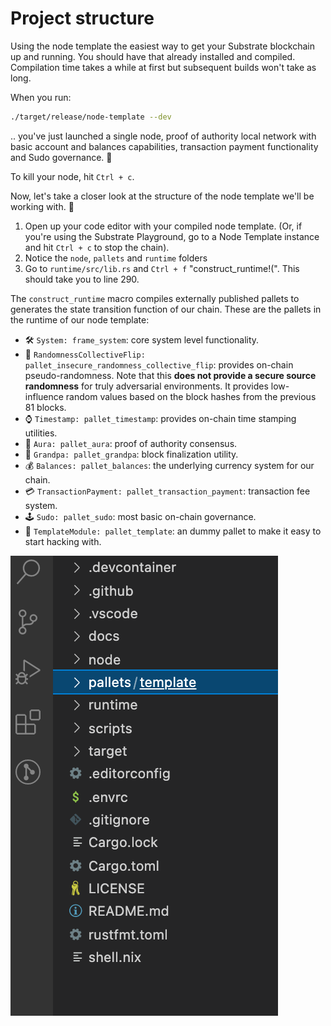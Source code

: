 # Project structure

Using the node template the easiest way to get your Substrate blockchain up and running.
You should have that already installed and compiled.
Compilation time takes a while at first but subsequent builds won't take as long.

When you run:
```bash
./target/release/node-template --dev
```

.. you've just launched a single node, proof of authority local network with basic account and balances capabilities, transaction payment functionality and Sudo governance. 👊

To kill your node, hit `Ctrl + c`.

Now, let's take a closer look at the structure of the node template we'll be working with. 👀

1. Open up your code editor with your compiled node template.
(Or, if you're using the Substrate Playground, go to a Node Template instance and hit `Ctrl + c` to stop the chain).
1. Notice the `node`, `pallets` and `runtime` folders
1. Go to `runtime/src/lib.rs` and `Ctrl + f` "construct_runtime!(".
This should take you to line 290.

The `construct_runtime` macro compiles externally published pallets to generates the state transition function of our chain.
These are the pallets in the runtime of our node template:

* 🛠 `System: frame_system`: core system level functionality.
* 🎲 `RandomnessCollectiveFlip: pallet_insecure_randomness_collective_flip`: provides on-chain pseudo-randomness. Note that this **does not provide a secure source randomness** for truly adversarial environments. It provides low-influence random values based on the block hashes from the previous 81 blocks.
* ⌚️ `Timestamp: pallet_timestamp`: provides on-chain time stamping utilities.
* 👮 `Aura: pallet_aura`: proof of authority consensus.
* 👴 `Grandpa: pallet_grandpa`: block finalization utility.
* 💰 `Balances: pallet_balances`: the underlying currency system for our chain.
* 💳 `TransactionPayment: pallet_transaction_payment`: transaction fee system.
* 🕹 `Sudo: pallet_sudo`: most basic on-chain governance.
* 📄 `TemplateModule: pallet_template`: an dummy pallet to make it easy to start hacking with.


<!-- slide:break-40 -->
![project](../assets/structure.png)

